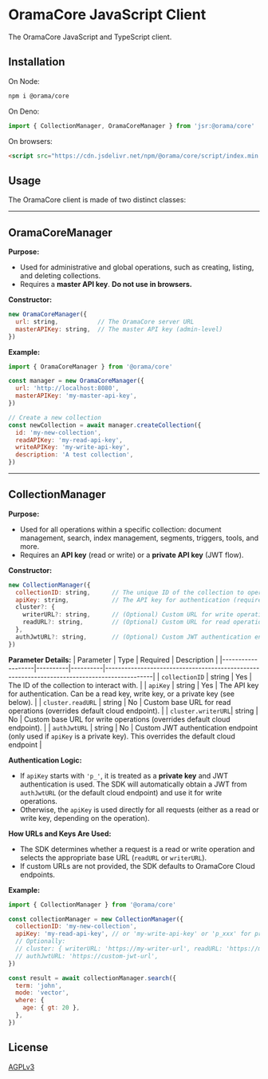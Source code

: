 # OramaCore JavaScript Client

The OramaCore JavaScript and TypeScript client.

## Installation

On Node:

```bash
npm i @orama/core
```

On Deno:

```js
import { CollectionManager, OramaCoreManager } from 'jsr:@orama/core'
```

On browsers:

```html
<script src="https://cdn.jsdelivr.net/npm/@orama/core/script/index.min.js"></script>
```

## Usage

The OramaCore client is made of two distinct classes:

---

## OramaCoreManager

**Purpose:**
- Used for administrative and global operations, such as creating, listing, and deleting collections.
- Requires a **master API key**. **Do not use in browsers.**

**Constructor:**
```js
new OramaCoreManager({
  url: string,           // The OramaCore server URL
  masterAPIKey: string,  // The master API key (admin-level)
})
```

**Example:**
```js
import { OramaCoreManager } from '@orama/core'

const manager = new OramaCoreManager({
  url: 'http://localhost:8080',
  masterAPIKey: 'my-master-api-key',
})

// Create a new collection
const newCollection = await manager.createCollection({
  id: 'my-new-collection',
  readAPIKey: 'my-read-api-key',
  writeAPIKey: 'my-write-api-key',
  description: 'A test collection',
})
```

---

## CollectionManager

**Purpose:**
- Used for all operations within a specific collection: document management, search, index management, segments, triggers, tools, and more.
- Requires an **API key** (read or write) or a **private API key** (JWT flow).

**Constructor:**
```js
new CollectionManager({
  collectionID: string,      // The unique ID of the collection to operate on (required)
  apiKey: string,            // The API key for authentication (required). Can be a read, write, or private key (see below).
  cluster?: {
    writerURL?: string,      // (Optional) Custom URL for write operations (e.g., inserts, updates, deletes)
    readURL?: string,        // (Optional) Custom URL for read operations (e.g., search, get)
  },
  authJwtURL?: string,       // (Optional) Custom JWT authentication endpoint (used only for private keys)
})
```

**Parameter Details:**
| Parameter         | Type     | Required | Description                                                                                 |
|-------------------|----------|----------|---------------------------------------------------------------------------------------------|
| `collectionID`    | string   | Yes      | The ID of the collection to interact with.                                                  |
| `apiKey`          | string   | Yes      | The API key for authentication. Can be a read key, write key, or a private key (see below). |
| `cluster.readURL` | string   | No       | Custom base URL for read operations (overrides default cloud endpoint).                     |
| `cluster.writerURL`| string  | No       | Custom base URL for write operations (overrides default cloud endpoint).                    |
| `authJwtURL`      | string   | No       | Custom JWT authentication endpoint (only used if `apiKey` is a private key). This overrides the default cloud endpoint                |

**Authentication Logic:**
- If `apiKey` starts with `'p_'`, it is treated as a **private key** and JWT authentication is used. The SDK will automatically obtain a JWT from `authJwtURL` (or the default cloud endpoint) and use it for write operations.
- Otherwise, the `apiKey` is used directly for all requests (either as a read or write key, depending on the operation).

**How URLs and Keys Are Used:**
- The SDK determines whether a request is a read or write operation and selects the appropriate base URL (`readURL` or `writerURL`).
- If custom URLs are not provided, the SDK defaults to OramaCore Cloud endpoints.

**Example:**
```js
import { CollectionManager } from '@orama/core'

const collectionManager = new CollectionManager({
  collectionID: 'my-new-collection',
  apiKey: 'my-read-api-key', // or 'my-write-api-key' or 'p_xxx' for private key
  // Optionally:
  // cluster: { writerURL: 'https://my-writer-url', readURL: 'https://my-reader-url' },
  // authJwtURL: 'https://custom-jwt-url',
})

const result = await collectionManager.search({
  term: 'john',
  mode: 'vector',
  where: {
    age: { gt: 20 },
  },
})
```

## License

[AGPLv3](/LICENSE.md)
